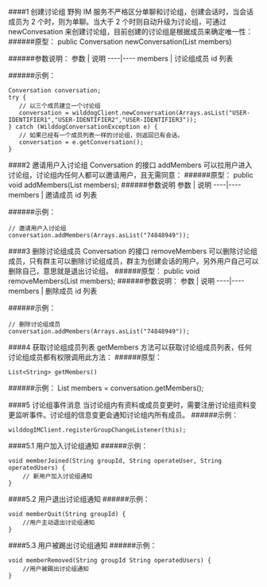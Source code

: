  

####1 创建讨论组
野狗 IM 服务不严格区分单聊和讨论组，创建会话时，当会话成员为 2 个时，则为单聊。当大于 2 个时则自动升级为讨论组，可通过 newConvesation 来创建讨论组，目前创建的讨论组是根据成员来确定唯一性：
######原型：
	public Conversation newConversation(List<String> members)
	
######参数说明：
参数	| 说明
----|----
members	| 讨论组成员 id 列表

######示例：
```
Conversation conversation;
try {
   // 以三个成员建立一个讨论组
   conversation = wilddogClient.newConversation(Arrays.asList("USER-IDENTIFIER1","USER-IDENTIFIER2","USER-IDENTIFIER3"));
} catch (WilddogConversationException e) {
   // 如果已经有一个成员列表一样的讨论组，则返回已有会话。
   conversation = e.getConversation();
}
```

####2 邀请用户入讨论组
Conversation 的接口 addMembers 可以拉用户进入讨论组，讨论组内任何人都可以邀请用户，且无需同意：
######原型：
	public void addMembers(List<String> members);
######参数说明
参数	| 说明
----|----
members | 邀请成员 id 列表

######示例：
```
// 邀请用户入讨论组
conversation.addMembers(Arrays.asList("74848949"));
```
 
####3 删除讨论组成员
Conversation 的接口 removeMembers 可以删除讨论组成员，只有群主可以删除讨论组成员，群主为创建会话的用户。另外用户自己可以删除自己，意思就是退出讨论组。
######原型：
	public void removeMembers(List<String> members);
######参数说明：
参数	| 说明
----|----
members	| 删除成员 id 列表

######示例：
```
// 删除讨论组成员
conversation.addMembers(Arrays.asList("74848949"));
```

####4 获取讨论组成员列表
getMembers 方法可以获取讨论组成员列表，任何讨论组成员都有权限调用此方法：
######原型：

	List<String> getMembers()
	
######示例：
	List<String> members = conversation.getMembers();

####5 讨论组事件消息
当讨论组内有资料或成员变更时，需要注册讨论组资料变更监听事件。讨论组的信息变更会通知讨论组内所有成员。
######示例：
```
wilddogIMClient.registerGroupChangeListener(this);
```
####5.1 用户加入讨论组通知
######示例：
```
void memberJoined(String groupId, String operateUser, String operatedUsers) {
	// 新用户加入讨论组通知
}	
```

####5.2 用户退出讨论组通知
######示例：
```
void memberQuit(String groupId) {
	//用户主动退出讨论组通知
}
```

####5.3 用户被踢出讨论组通知
######示例：
```
void memberRemoved(String groupId String operatedUsers) {
	//用户被踢出讨论组通知
}
```
 
 